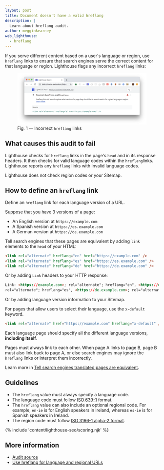 ```yaml
---
layout: post
title: Document doesn't have a valid hreflang
description: |
  Learn about hreflang audit.
author: megginkearney
web_lighthouse:
  - hreflang
---
```


If you serve different content based on a user's language or region,
use `hreflang` links to ensure that search engines serve the correct content
for that language or region.
Lighthouse flags any incorrect `hreflang` links:

<figure class="w-figure">
  <img class="w-screenshot w-screenshot--filled" src="hreflang.png" alt="Lighthouse audit showing incorrect hreflang links">
  <figcaption class="w-figcaption">
    Fig. 1 — Incorrect <code>hreflang</code> links
  </figcaption>
</figure>

## What causes this audit to fail

Lighthouse checks for `hreflang` links
in the page's `head` and in its response headers.
It then checks for valid language codes within the `hreflang`links.
Lighthouse reports any `hreflang` links with invalid language codes.

Lighthouse does not check region codes or your Sitemap.

## How to define an `hreflang` link

Define an `hreflang` link for each language version of a URL.

Suppose that you have 3 versions of a page:

- An English version at `https://example.com`
- A Spanish version at `https://es.example.com`
- A German version at `https://de.example.com`

Tell search engines that these pages are equivalent
by adding `link` elements to the `head` of your HTML:

```html
<link rel="alternate" hreflang="en" href="https://example.com" />
<link rel="alternate" hreflang="es" href="https://es.example.com" />
<link rel="alternate" hreflang="de" href="https://de.example.com" />
```

Or by adding `Link` headers to your HTTP response:

```html
Link: <https://example.com>; rel="alternate"; hreflang="en", <https://es.example.com>;
rel="alternate"; hreflang="es", <https://de.example.com>; rel="alternate"; hreflang="de"
```

Or by adding language version information to your Sitemap.

For pages that allow users to select their language,
use the `x-default` keyword.

```html
<link rel="alternate" href="https://example.com" hreflang="x-default" />
```

Each language page should specify all the different language versions,
**including itself**.

Pages must always link to each other.
When page A links to page B,
page B must also link back to page A,
or else search engines may ignore the `hreflang` links
or interpret them incorrectly.

Learn more in [Tell search engines translated pages are equivalent](/tell-search-translated-pages-equal).

## Guidelines

- The `hreflang` value must always specify a language code.
- The language code must follow
[ISO 639-1](https://wikipedia.org/wiki/List_of_ISO_639-1_codes) format.
- The `hreflang` value can also include an optional regional code.
For example, `en-ie` is for English speakers in Ireland,
whereas `es-ie` is for Spanish speakers in Ireland.
- The region code must follow
[ISO 3166-1 alpha-2 format](https://wikipedia.org/wiki/ISO_3166-1_alpha-2).

{% include 'content/lighthouse-seo/scoring.njk' %}

## More information

- [Audit source](https://github.com/GoogleChrome/lighthouse/blob/master/lighthouse-core/audits/seo/hreflang.js)
- [Use hreflang for language and regional URLs](https://support.google.com/webmasters/answer/189077)
